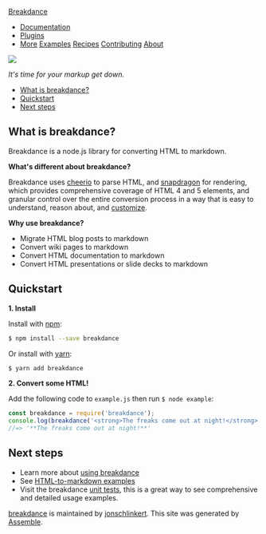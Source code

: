 [Breakdance](http://breakdance.io/index.html)

- [Documentation](http://breakdance.io/docs.html)
- [Plugins](http://breakdance.io/plugins.html)
- [More](https://github.com/breakdance/breakdance) [Examples](http://breakdance.io/examples.html) [Recipes](http://breakdance.io/recipes.html) [Contributing](http://breakdance.io/contributing.html) [About](http://breakdance.io/about.html)

![](./breakdance_files/breakdance-logo-white.png)
<br>

_It's time for your markup get down._

- [What is breakdance?](http://breakdance.io/#what-is-breakdance)
- [Quickstart](http://breakdance.io/#quickstart)
- [Next steps](http://breakdance.io/#next-steps)

## What is breakdance?

Breakdance is a node.js library for converting HTML to markdown.

**What's different about breakdance?**

Breakdance uses [cheerio](https://github.com/cheeriojs/cheerio) to parse HTML, and [snapdragon](https://github.com/jonschlinkert/snapdragon) for rendering, which provides comprehensive coverage of HTML 4 and 5 elements, and granular control over the entire conversion process in a way that is easy to understand, reason about, and [customize](http://breakdance.io/plugins.html).

**Why use breakdance?**

- Migrate HTML blog posts to markdown
- Convert wiki pages to markdown
- Convert HTML documentation to markdown
- Convert HTML presentations or slide decks to markdown

## Quickstart

**1. Install**

Install with [npm](https://www.npmjs.com/):

```sh
$ npm install --save breakdance
```

Or install with [yarn](https://github.com/yarnpkg/yarn):

```sh
$ yarn add breakdance
```

**2. Convert some HTML!**

Add the following code to `example.js` then run `$ node example`:

```js
const breakdance = require('breakdance');
console.log(breakdance('<strong>The freaks come out at night!</strong>'));
//=> '**The freaks come out at night!**'
```

## Next steps [](http://breakdance.io#next-steps)

- Learn more about [using breakdance](http://breakdance.io/docs.html)
- See [HTML-to-markdown examples](http://breakdance.io/docs.html#examples)
- Visit the breakdance [unit tests](https://github.com/breakdance/breakdance/test), this is a great way to see comprehensive and detailed usage examples.

[breakdance](https://github.com/jonschlinkert/test) is maintained by
[jonschlinkert](https://github.com/jonschlinkert).
This site was generated by
[Assemble](https://assemble.io/).
